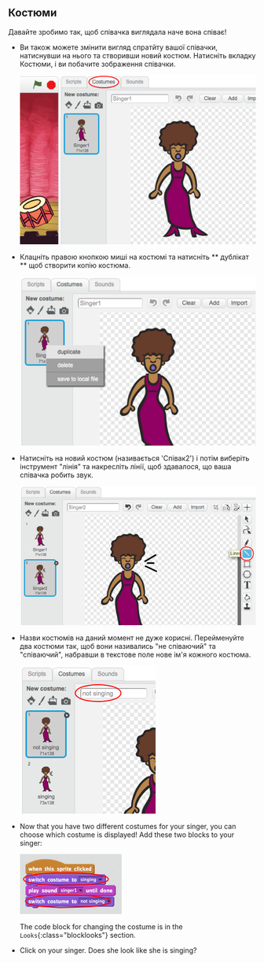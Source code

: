 ## Костюми

Давайте зробимо так, щоб співачка виглядала наче вона співає!

+ Ви також можете змінити вигляд спратйту вашої співачки, натиснувши на нього та створивши новий костюм. Натисніть вкладку Костюми, і ви побачите зображення співачки.
    
    ![screenshot](images/band-singer-costume.png)

+ Клацніть правою кнопкою миші на костюмі та натисніть ** дублікат ** щоб створити копію костюма.
    
    ![screenshot](images/band-singer-duplicate.png)

+ Натисніть на новий костюм (називається 'Співак2') і потім виберіть інструмент "лінія" та накресліть лінії, щоб здавалося, що ваша співачка робить звук.
    
    ![screenshot](images/band-singer-click.png)

+ Назви костюмів на даний момент не дуже корисні. Перейменуйте два костюми так, щоб вони називались "не співаючий" та "співаючий", набравши в текстове поле нове ім'я кожного костюма.
    
    ![screenshot](images/band-singer-name.png)

+ Now that you have two different costumes for your singer, you can choose which costume is displayed! Add these two blocks to your singer:
    
    ![screenshot](images/band-looks.png)
    
    The code block for changing the costume is in the `Looks`{:class="blocklooks"} section.

+ Click on your singer. Does she look like she is singing?